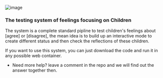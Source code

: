 ![image](https://cdn.jsdelivr.net/gh/TianZonglin/ChildrenTest/nav.png)

### The testing system of feelings focusing on Children

The system is a complete standard pipline to test children's feelings about [agree] or [disagree], the mean idea is to build up an interactive mode to create different status and then check the reflections of these children. 

If you want to use this system, you can just download the code and run it in any possible web container.



- Need more help? leave a comment in the repo and we will find out the answer together then.
 
